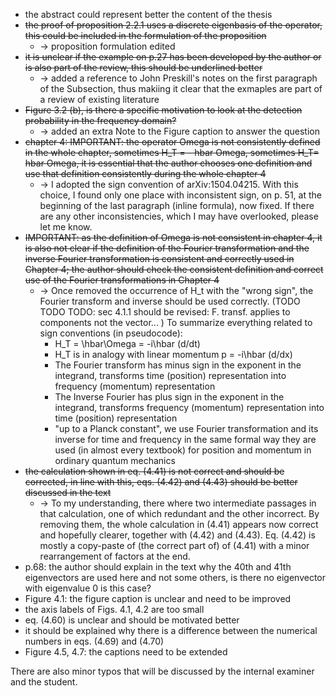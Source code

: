 - the abstract could represent better the content of the thesis
- ~~the proof of proposition 2.2.1 uses a discrete eigenbasis of the
operator, this could be included in the formulation of the proposition~~
  - &rightarrow; proposition formulation edited
- ~~it is unclear if the example on p.27 has been developed by the author
or is also part of the review, this should be underlined better~~
  - &rightarrow; added a reference to John Preskill's notes on the first paragraph of the Subsection,
    thus makiing it clear that the exmaples are part of a review of existing literature
- ~~Figure 3.2 (b), is there a specific motivation to look at the
detection probability in the frequency domain?~~
  - &rightarrow; added an extra Note to the Figure caption to answer the question
- ~~chapter 4: IMPORTANT: the operator Omega is not consistently defined
in the whole chapter, sometimes H_T = - hbar Omega, sometimes H_T= hbar
Omega, it is essential that the author chooses one definition and use
that definition consistently during the whole chapter 4~~
  - &rightarrow; I adopted the sign convention of arXiv:1504.04215. With this choice,
    I found only one place with inconsistent sign, on p. 51, at the beginning of
    the last paragraph (inline formula), now fixed.
    If there are any other inconsistencies, which I may have overlooked, please let  me know.
- ~~IMPORTANT: as the definition of Omega is not consistent in chapter 4,
it is also not clear if the definition of the Fourier transformation and
the inverse Fourier transformation is consistent and correctly used in
Chapter 4; the author should check the consistent definition and correct
use of the Fourier transformations in Chapter 4~~
  - &rightarrow; Once removed the occurrence of H_t with the "wrong sign", the Fourier transform and inverse should be used correctly. (TODO TODO TODO: sec 4.1.1 should be revised: F. transf. applies to components not the vector... )
      To summarize everything related to sign conventions (in pseudocode):
      - H_T = \hbar\Omega = -i\hbar (d/dt)
      - H_T is in analogy with linear momentum p = -i\hbar (d/dx)
      - The Fourier transform has minus sign in the exponent in the integrand,
          transforms time (position) representation into frequency (momentum) representation
      - The Inverse Fourier has plus sign in the exponent in the integrand,
          transforms frequency (momentum) representation into time (position) representation
      - "up to a Planck constant", we use Fourier transformation and its inverse for time and frequency
          in the same formal way they are used (in almost every textbook) for position and momentum
          in ordinary quantum mechanics
- ~~the calculation shown in eq. (4.41) is not correct and should be
corrected, in line with this, eqs. (4.42) and (4.43) should be better
discussed in the text~~
  - &rightarrow; To my understanding, there where two intermediate passages in that calculation,
      one of which redundant and the other incorrect. By removing them, the whole calculation in (4.41)
      appears now correct and hopefully clearer, together with (4.42) and (4.43).
      Eq. (4.42) is mostly a copy-paste of (the correct part of) of (4.41) with a minor rearrangement of factors at the end.
- p.68: the author should explain in the text why the 40th and 41th
eigenvectors are used here and not some others, is there no eigenvector
with eigenvalue 0 is this case?
- Figure 4.1: the figure caption is unclear and need to be improved
- the axis labels of Figs. 4.1, 4.2 are too small
- eq. (4.60) is unclear and should be motivated better
- it should be explained why there is a difference between the numerical
numbers in eqs. (4.69) and (4.70)
- Figure 4.5, 4.7: the captions need to be extended

There are also minor typos that will be discussed by the internal examiner and the student.

